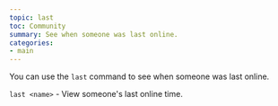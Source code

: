 ```yaml
---
topic: last
toc: Community
summary: See when someone was last online.
categories:
- main
---
```

You can use the `last` command to see when someone was last online.

`last <name>` - View someone's last online time.
